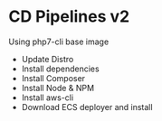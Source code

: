 # CD Pipelines v2

Using php7-cli base image
- Update Distro
- Install dependencies
- Install Composer
- Install Node & NPM
- Install aws-cli
- Download ECS deployer and install
